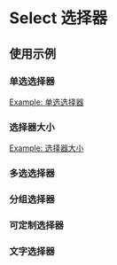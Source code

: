 # Select 选择器

## 使用示例

### 单选选择器
[Example: 单选选择器](./_example/SingleSelect.jsx)

### 选择器大小
[Example: 选择器大小](./_example/SelectSizes.jsx)

### 多选选择器

### 分组选择器

### 可定制选择器

### 文字选择器